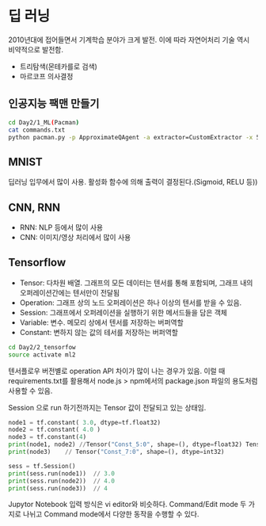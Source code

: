 # 딥 러닝

2010년대에 접어들면서 기계학습 분야가 크게 발전. 이에 따라 자연어처리 기술 역시 비약적으로 발전함.

- 트리탐색(몬테카를로 검색)
- 마르코프 의사결정

## 인공지능 팩맨 만들기

```bash
cd Day2/1_ML(Pacman)
cat commands.txt
python pacman.py -p ApproximateQAgent -a extractor=CustomExtractor -x 50 -n 60 -l mediumClassic --frameTime 0.0005
```

## MNIST

딥러닝 입무에서 많이 사용. 활성화 함수에 의해 출력이 결정된다.(Sigmoid, RELU 등))

## CNN, RNN

- RNN: NLP 등에서 많이 사용
- CNN: 이미지/영상 처리에서 많이 사용

## Tensorflow

- Tensor: 다차원 배열. 그래프의 모든 데이터는 텐서를 통해 포함되며, 그래프 내의 오퍼레이션간에는 텐서만이 전달됨
- Operation: 그래프 상의 노드 오퍼레이션은 하나 이상의 텐서를 받을 수 있음.
- Session: 그래프에서 오퍼레이션을 실행하기 위한 메서드들을 담은 객체
- Variable: 변수. 메모리 상에서 텐서를 저장하는 버퍼역할
- Constant: 변하지 않는 값의 테서를 저장하는 버퍼역할

```bash
cd Day2/2_tensorfow
source activate ml2
```

텐서플로우 버전별로 operation API 차이가 많이 나는 경우가 있음. 이럴 때 requirements.txt를 활용해서 node.js > npm에서의 package.json 파일의 용도처럼 사용할 수 있음.

Session 으로 run 하기전까지는 Tensor 값이 전달되고 있는 상태임.

```python
node1 = tf.constant( 3.0, dtype=tf.float32) 
node2 = tf.constant( 4.0 )
node3 = tf.constant(4)
print(node1, node2) //Tensor("Const_5:0", shape=(), dtype=float32) Tensor("Const_6:0", shape=(), dtype=float32)
print(node3)    // Tensor("Const_7:0", shape=(), dtype=int32)

sess = tf.Session()
print(sess.run(node1))  // 3.0
print(sess.run(node2))  // 4.0
print(sess.run(node3))  // 4
```

Jupytor Notebook 입력 방식은 vi editor와 비슷하다. Command/Edit mode 두 가지로 나뉘고 Command mode에서 다양한 동작을 수행할 수 있다.